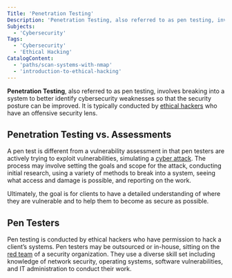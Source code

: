 ```yaml
---
Title: 'Penetration Testing'
Description: 'Penetration Testing, also referred to as pen testing, involves breaking into a system to better identify cybersecurity weaknesses so that the security posture can be improved.'
Subjects:
  - 'Cybersecurity'
Tags:
  - 'Cybersecurity'
  - 'Ethical Hacking'
CatalogContent:
  - 'paths/scan-systems-with-nmap'
  - 'introduction-to-ethical-hacking'
---
```


**Penetration Testing**, also referred to as pen testing, involves breaking into a system to better identify cybersecurity weaknesses so that the security posture can be improved. It is typically conducted by [ethical hackers](https://www.codecademy.com/resources/docs/cybersecurity/hacking) who have an offensive security lens. 

## Penetration Testing vs. Assessments

A pen test is different from a vulnerability assessment in that pen testers are actively trying to exploit vulnerabilities, simulating a [cyber attack](https://www.codecademy.com/resources/docs/cybersecurity/cyber-attack). The process may involve setting the goals and scope for the attack, conducting initial research, using a variety of methods to break into a system, seeing what access and damage is possible, and reporting on the work.

Ultimately, the goal is for clients to have a detailed understanding of where they are vulnerable and to help them to become as secure as possible.

## Pen Testers

Pen testing is conducted by ethical hackers who have permission to hack a client’s systems. Pen testers may be outsourced or in-house, sitting on the [red team](https://www.codecademy.com/resources/docs/cybersecurity/red-team) of a security organization. They use a diverse skill set including knowledge of network security, operating systems, software vulnerabilities, and IT administration to conduct their work.